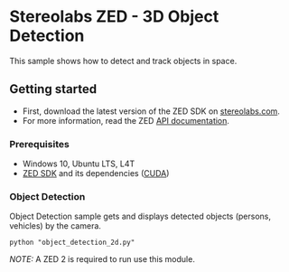 # Stereolabs ZED - 3D Object Detection

This sample shows how to detect and track objects in space.

## Getting started

- First, download the latest version of the ZED SDK on [stereolabs.com](https://www.stereolabs.com).
- For more information, read the ZED [API documentation](https://www.stereolabs.com/developers/documentation/API/).

### Prerequisites

- Windows 10, Ubuntu LTS, L4T
- [ZED SDK](https://www.stereolabs.com/developers/) and its dependencies ([CUDA](https://developer.nvidia.com/cuda-downloads))

### Object Detection

Object Detection sample gets and displays detected objects (persons, vehicles) by the camera.

```
python "object_detection_2d.py"
```

*NOTE:* A ZED 2 is required to run use this module.

